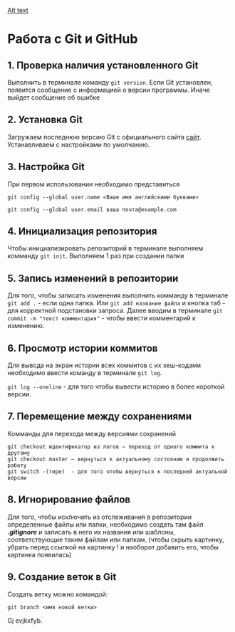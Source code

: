 [Alt text](kisspng-computer-icons-pro-git-portable-network-graphics-i-git-book-pro-git-app-app-5b80546c0b1311.5417567715351368760454.jpg)
# Работа с Git и GitHub
## 1. Проверка наличия установленного Git
Выполнить в терминале команду ``git version``.
Если Git установлен, появится сообщение с информацией о версии программы. Иначе выйдет сообщение об ошибке
## 2. Установка Git
Загружаем последнюю версию Git с официального сайта [сайт](https://git-scm.com/downloads).
Устанавливаем с настройками по умолчанию.
## 3. Настройка Git
При первом использовании необходимо представиться
```
git config --global user.name «Ваше имя английскими буквами»

git config --global user.email ваша почта@example.com
```
## 4. Инициализация репозитория
Чтобы инициализировать репозиторий в терминале выполняем комманду ``git init``. Выполняем 1 раз при создании папки
## 5. Запись изменений в репозитории
Для того, чтобы записать изменения выполнить комманду в терминале ``git add .`` - если одна папка. Или ``git add название файла`` и кнопка таб - для корректной подстановки запроса.
Далее вводим в терминале ``git commit -m "текст комментария"`` - чтобы ввести комментарий к изменению.
## 6. Просмотр истории коммитов
Для вывода на экран истории всех коммитов с их хеш-кодами необходимо ввести команду в терминале ``git log``.

``git log --oneline`` - для того чтобы вывести историю в более короткой версии.

## 7. Перемещение между сохранениями 
Комманды для перехода между версиями сохранений
``````
git checkout идентификатор из логов – переход от одного коммита к другому
git checkout master – вернуться к актуальному состоянию и продолжить работу
git switch -(тире)  - для того чтобы вернуться к последней актуальной версии
``````
## 8. Игнорирование файлов
Для того, чтобы исключить из отслеживания в репозитории определенные файлы или папки, необходимо создать там файл ***.gitignore*** и записать в него их названия или шаблоны, соответствующие таким файлам или папкам. (чтобы скрыть картинку, убрать перед ссылкой на картинку ! и наоборот добавить его, чтобы картинка появилась)
## 9. Создание веток в Git
Создать ветку можно командой:
```
git branch <имя новой ветки>
```
Gj evjkxfyb. 